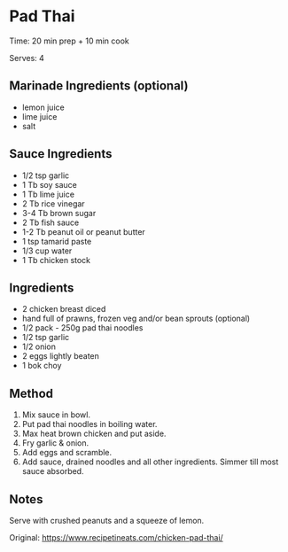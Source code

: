 # Pad Thai

Time: 20 min prep + 10 min cook

Serves: 4

## Marinade Ingredients (optional)

* lemon juice
* lime juice
* salt
  
## Sauce Ingredients

* 1/2 tsp garlic
* 1 Tb soy sauce
* 1 Tb lime juice
* 2 Tb rice vinegar
* 3-4 Tb brown sugar
* 2 Tb fish sauce
* 1-2 Tb peanut oil or peanut butter
* 1 tsp tamarid paste
* 1/3 cup water
* 1 Tb chicken stock

## Ingredients

* 2 chicken breast diced
* hand full of prawns, frozen veg and/or bean sprouts (optional)
* 1/2 pack - 250g pad thai noodles
* 1/2 tsp garlic
* 1/2 onion
* 2 eggs lightly beaten
* 1 bok choy

## Method

1. Mix sauce in bowl.
2. Put pad thai noodles in boiling water.
2. Max heat brown chicken and put aside.
3. Fry garlic & onion.
4. Add eggs and scramble.
5. Add sauce, drained noodles and all other ingredients. Simmer till most sauce absorbed.

## Notes

Serve with crushed peanuts and a squeeze of lemon.

Original: https://www.recipetineats.com/chicken-pad-thai/
